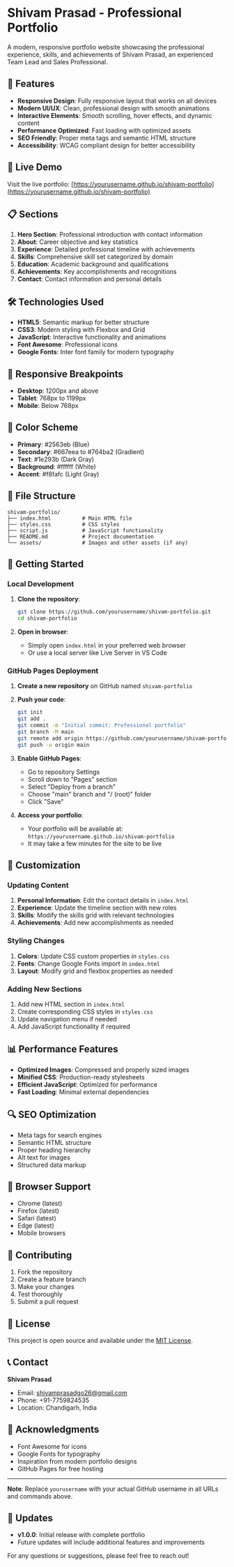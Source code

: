 # Shivam Prasad - Professional Portfolio

A modern, responsive portfolio website showcasing the professional experience, skills, and achievements of Shivam Prasad, an experienced Team Lead and Sales Professional.

## 🌟 Features

- **Responsive Design**: Fully responsive layout that works on all devices
- **Modern UI/UX**: Clean, professional design with smooth animations
- **Interactive Elements**: Smooth scrolling, hover effects, and dynamic content
- **Performance Optimized**: Fast loading with optimized assets
- **SEO Friendly**: Proper meta tags and semantic HTML structure
- **Accessibility**: WCAG compliant design for better accessibility

## 🚀 Live Demo

Visit the live portfolio: [https://yourusername.github.io/shivam-portfolio](https://yourusername.github.io/shivam-portfolio)

## 📋 Sections

1. **Hero Section**: Professional introduction with contact information
2. **About**: Career objective and key statistics
3. **Experience**: Detailed professional timeline with achievements
4. **Skills**: Comprehensive skill set categorized by domain
5. **Education**: Academic background and qualifications
6. **Achievements**: Key accomplishments and recognitions
7. **Contact**: Contact information and personal details

## 🛠️ Technologies Used

- **HTML5**: Semantic markup for better structure
- **CSS3**: Modern styling with Flexbox and Grid
- **JavaScript**: Interactive functionality and animations
- **Font Awesome**: Professional icons
- **Google Fonts**: Inter font family for modern typography

## 📱 Responsive Breakpoints

- **Desktop**: 1200px and above
- **Tablet**: 768px to 1199px
- **Mobile**: Below 768px

## 🎨 Color Scheme

- **Primary**: #2563eb (Blue)
- **Secondary**: #667eea to #764ba2 (Gradient)
- **Text**: #1e293b (Dark Gray)
- **Background**: #ffffff (White)
- **Accent**: #f8fafc (Light Gray)

## 📁 File Structure

```
shivam-portfolio/
├── index.html          # Main HTML file
├── styles.css          # CSS styles
├── script.js           # JavaScript functionality
├── README.md           # Project documentation
└── assets/             # Images and other assets (if any)
```

## 🚀 Getting Started

### Local Development

1. **Clone the repository**:
   ```bash
   git clone https://github.com/yourusername/shivam-portfolio.git
   cd shivam-portfolio
   ```

2. **Open in browser**:
   - Simply open `index.html` in your preferred web browser
   - Or use a local server like Live Server in VS Code

### GitHub Pages Deployment

1. **Create a new repository** on GitHub named `shivam-portfolio`

2. **Push your code**:
   ```bash
   git init
   git add .
   git commit -m "Initial commit: Professional portfolio"
   git branch -M main
   git remote add origin https://github.com/yourusername/shivam-portfolio.git
   git push -u origin main
   ```

3. **Enable GitHub Pages**:
   - Go to repository Settings
   - Scroll down to "Pages" section
   - Select "Deploy from a branch"
   - Choose "main" branch and "/ (root)" folder
   - Click "Save"

4. **Access your portfolio**:
   - Your portfolio will be available at: `https://yourusername.github.io/shivam-portfolio`
   - It may take a few minutes for the site to be live

## 🔧 Customization

### Updating Content

1. **Personal Information**: Edit the contact details in `index.html`
2. **Experience**: Update the timeline section with new roles
3. **Skills**: Modify the skills grid with relevant technologies
4. **Achievements**: Add new accomplishments as needed

### Styling Changes

1. **Colors**: Update CSS custom properties in `styles.css`
2. **Fonts**: Change Google Fonts import in `index.html`
3. **Layout**: Modify grid and flexbox properties as needed

### Adding New Sections

1. Add new HTML section in `index.html`
2. Create corresponding CSS styles in `styles.css`
3. Update navigation menu if needed
4. Add JavaScript functionality if required

## 📊 Performance Features

- **Optimized Images**: Compressed and properly sized images
- **Minified CSS**: Production-ready stylesheets
- **Efficient JavaScript**: Optimized for performance
- **Fast Loading**: Minimal external dependencies

## 🔍 SEO Optimization

- Meta tags for search engines
- Semantic HTML structure
- Proper heading hierarchy
- Alt text for images
- Structured data markup

## 📱 Browser Support

- Chrome (latest)
- Firefox (latest)
- Safari (latest)
- Edge (latest)
- Mobile browsers

## 🤝 Contributing

1. Fork the repository
2. Create a feature branch
3. Make your changes
4. Test thoroughly
5. Submit a pull request

## 📄 License

This project is open source and available under the [MIT License](LICENSE).

## 📞 Contact

**Shivam Prasad**
- Email: shivamprasadgo26@gmail.com
- Phone: +91-7759824535
- Location: Chandigarh, India

## 🙏 Acknowledgments

- Font Awesome for icons
- Google Fonts for typography
- Inspiration from modern portfolio designs
- GitHub Pages for free hosting

---

**Note**: Replace `yourusername` with your actual GitHub username in all URLs and commands above.

## 🔄 Updates

- **v1.0.0**: Initial release with complete portfolio
- Future updates will include additional features and improvements

For any questions or suggestions, please feel free to reach out!
